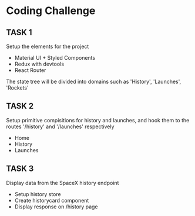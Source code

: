 # Coding Challenge
## TASK 1

Setup the elements for the project
 - Material UI + Styled Components
 - Redux with devtools
 - React Router

 The state tree will be divided into domains such as 'History', 'Launches', 'Rockets'


## TASK 2
Setup primitive compisitions for history and launches, and hook them to the routes '/history' and '/launches' respectively
 - Home
 - History
 - Launches

 ## TASK 3
 Display data from the SpaceX history endpoint
  - Setup history store 
  - Create historycard component
  - Display response on /history page